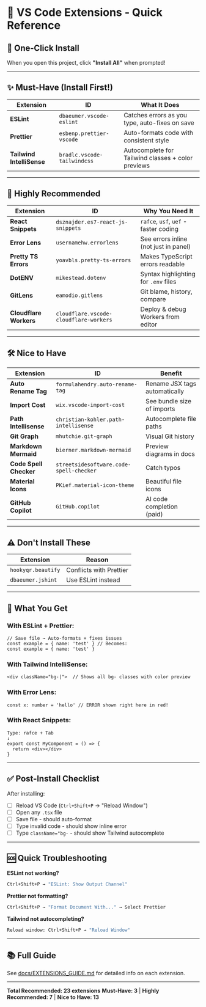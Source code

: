 # 🔌 VS Code Extensions - Quick Reference

## 🚀 One-Click Install

When you open this project, click **"Install All"** when prompted!

---

## ✨ Must-Have (Install First!)

| Extension                 | ID                          | What It Does                                       |
| ------------------------- | --------------------------- | -------------------------------------------------- |
| **ESLint**                | `dbaeumer.vscode-eslint`    | Catches errors as you type, auto-fixes on save     |
| **Prettier**              | `esbenp.prettier-vscode`    | Auto-formats code with consistent style            |
| **Tailwind IntelliSense** | `bradlc.vscode-tailwindcss` | Autocomplete for Tailwind classes + color previews |

---

## 🎯 Highly Recommended

| Extension              | ID                                     | Why You Need It                       |
| ---------------------- | -------------------------------------- | ------------------------------------- |
| **React Snippets**     | `dsznajder.es7-react-js-snippets`      | `rafce`, `usf`, `uef` - faster coding |
| **Error Lens**         | `usernamehw.errorlens`                 | See errors inline (not just in panel) |
| **Pretty TS Errors**   | `yoavbls.pretty-ts-errors`             | Makes TypeScript errors readable      |
| **DotENV**             | `mikestead.dotenv`                     | Syntax highlighting for `.env` files  |
| **GitLens**            | `eamodio.gitlens`                      | Git blame, history, compare           |
| **Cloudflare Workers** | `cloudflare.vscode-cloudflare-workers` | Deploy & debug Workers from editor    |

---

## 🛠️ Nice to Have

| Extension              | ID                                      | Benefit                       |
| ---------------------- | --------------------------------------- | ----------------------------- |
| **Auto Rename Tag**    | `formulahendry.auto-rename-tag`         | Rename JSX tags automatically |
| **Import Cost**        | `wix.vscode-import-cost`                | See bundle size of imports    |
| **Path Intellisense**  | `christian-kohler.path-intellisense`    | Autocomplete file paths       |
| **Git Graph**          | `mhutchie.git-graph`                    | Visual Git history            |
| **Markdown Mermaid**   | `bierner.markdown-mermaid`              | Preview diagrams in docs      |
| **Code Spell Checker** | `streetsidesoftware.code-spell-checker` | Catch typos                   |
| **Material Icons**     | `PKief.material-icon-theme`             | Beautiful file icons          |
| **GitHub Copilot**     | `GitHub.copilot`                        | AI code completion (paid)     |

---

## ⚠️ Don't Install These

| Extension          | Reason                  |
| ------------------ | ----------------------- |
| `hookyqr.beautify` | Conflicts with Prettier |
| `dbaeumer.jshint`  | Use ESLint instead      |

---

## 🎨 What You Get

### With ESLint + Prettier:

```tsx
// Save file → Auto-formats + fixes issues
const example = { name: 'test' } // Becomes:
const example = { name: 'test' }
```

### With Tailwind IntelliSense:

```tsx
<div className="bg-|">  // Shows all bg- classes with color preview
```

### With Error Lens:

```tsx
const x: number = 'hello' // ERROR shown right here in red!
```

### With React Snippets:

```
Type: rafce + Tab
↓
export const MyComponent = () => {
  return <div></div>
}
```

---

## ✅ Post-Install Checklist

After installing:

- [ ] Reload VS Code (`Ctrl+Shift+P` → "Reload Window")
- [ ] Open any `.tsx` file
- [ ] Save file - should auto-format
- [ ] Type invalid code - should show inline error
- [ ] Type `className="bg-` - should show Tailwind autocomplete

---

## 🆘 Quick Troubleshooting

**ESLint not working?**

```bash
Ctrl+Shift+P → "ESLint: Show Output Channel"
```

**Prettier not formatting?**

```bash
Ctrl+Shift+P → "Format Document With..." → Select Prettier
```

**Tailwind not autocompleting?**

```bash
Reload window: Ctrl+Shift+P → "Reload Window"
```

---

## 📚 Full Guide

See [docs/EXTENSIONS_GUIDE.md](./EXTENSIONS_GUIDE.md) for detailed info on each extension.

---

**Total Recommended: 23 extensions**
**Must-Have: 3** | **Highly Recommended: 7** | **Nice to Have: 13**
